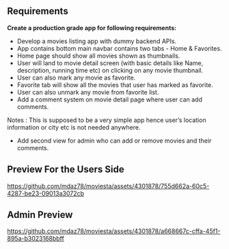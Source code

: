 ## Requirements

**Create a production grade app for following requirements:**

- Develop a movies listing app with dummy backend APIs.
- App contains bottom main navbar contains two tabs - Home & Favorites.
- Home page should show all movies shown as thumbnails.
- User will land to movie detail screen (with basic details like Name, description, running time etc) on clicking on any movie thumbnail.
- User can also mark any movie as favorite.
- Favorite tab will show all the movies that user has marked as favorite.
- User can also unmark any movie from favorite list.
- Add a comment system on movie detail page where user can add comments.

Notes : This is supposed to be a very simple app hence user’s location information or city etc is not needed anywhere.

- Add second view for admin who can add or remove movies and their comments.


## Preview For the Users Side
https://github.com/mdaz78/moviesta/assets/4301878/755d662a-60c5-4287-be23-09013a3072cb

## Admin Preview
https://github.com/mdaz78/moviesta/assets/4301878/a668667c-cffa-45f1-895a-b3023168bbff

